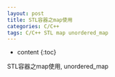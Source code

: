 ```yaml
---
layout: post
title: STL容器之map使用
categories: C/C++
tags: C/C++ STL map unordered_map
---
```


* content
{:toc}

STL容器之map使用, unordered_map





